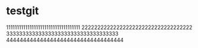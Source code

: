 # testgit
11111111111111111111111111111111111
22222222222222222222222222222222222
33333333333333333333333333333333333
44444444444444444444444444444444444